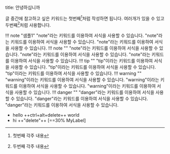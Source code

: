 title: 안녕하십니까 

글 중간에 참고하고 싶은 키워드는 첫번째[^1]처럼 작성하면 됩니다.
여러개가 있을 수 있고 두번째[^2]처럼 사용합니다.

[^1]: 첫번째 각주 내용
[^2]: 두번째 각주 내용

!!! note "샘플1"
    "note"라는 키워드를 이용하여 서식을 사용할 수 있습니다.
    "note"라는 키워드를 이용하여 서식을 사용할 수 있습니다.
    "note"라는 키워드를 이용하여 서식을 사용할 수 있습니다.
!!! note ""
    "note"라는 키워드를 이용하여 서식을 사용할 수 있습니다.
    "note"라는 키워드를 이용하여 서식을 사용할 수 있습니다.
    "note"라는 키워드를 이용하여 서식을 사용할 수 있습니다.
!!! tip ""
    "tip"이라는 키워드를 이용하여 서식을 사용할 수 있습니다.
    "tip"이라는 키워드를 이용하여 서식을 사용할 수 있습니다.
    "tip"이라는 키워드를 이용하여 서식을 사용할 수 있습니다.
!!! warning ""
    "warning"이라는 키워드를 이용하여 서식을 사용할 수 있습니다.
    "warning"이라는 키워드를 이용하여 서식을 사용할 수 있습니다.
    "warning"이라는 키워드를 이용하여 서식을 사용할 수 있습니다.
!!! danger ""
    "danger"라는 키워드를 이용하여 서식을 사용할 수 있습니다.
    "danger"라는 키워드를 이용하여 서식을 사용할 수 있습니다.
    "danger"라는 키워드를 이용하여 서식을 사용할 수 있습니다.

- hello ++ctrl+alt+delete++ world
- hi ++"delete"++
[==30%  MyLabel]
